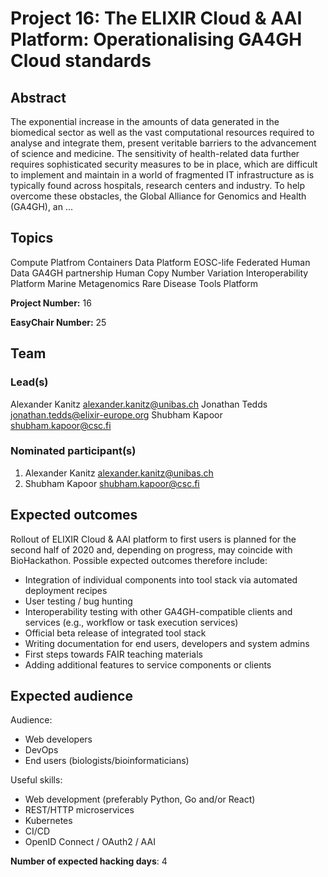 # Project 16: The ELIXIR Cloud & AAI Platform: Operationalising GA4GH Cloud standards

## Abstract

The exponential increase in the amounts of data generated in the biomedical sector as well as the vast computational resources required to analyse and integrate them, present veritable barriers to the advancement of science and medicine. The sensitivity of health-related data further requires sophisticated security measures to be in place, which are difficult to implement and maintain in a world of fragmented IT infrastructure as is typically found across hospitals, research centers and industry. To help overcome these obstacles, the Global Alliance for Genomics and Health (GA4GH), an ...

## Topics

Compute Platfrom
 Containers
 Data Platform
 EOSC-life
 Federated Human Data
 GA4GH partnership
 Human Copy Number Variation
 Interoperability Platform
 Marine Metagenomics
 Rare Disease
 Tools Platform

**Project Number:** 16



**EasyChair Number:** 25

## Team

### Lead(s)

Alexander Kanitz <alexander.kanitz@unibas.ch> <corresponding author>
 Jonathan Tedds <jonathan.tedds@elixir-europe.org>
 Shubham Kapoor <shubham.kapoor@csc.fi>

### Nominated participant(s)

1. Alexander Kanitz <alexander.kanitz@unibas.ch>
 2. Shubham Kapoor <shubham.kapoor@csc.fi>

## Expected outcomes

Rollout of ELIXIR Cloud & AAI platform to first users is planned for the second half of 2020 and, depending on progress, may coincide with BioHackathon. Possible expected outcomes therefore include:
 - Integration of individual components into tool stack via automated deployment recipes
 - User testing / bug hunting
 - Interoperability testing with other GA4GH-compatible clients and services (e.g., workflow or task execution services)
 - Official beta release of integrated tool stack
 - Writing documentation for end users, developers and system admins
 - First steps towards FAIR teaching materials
 - Adding additional features to service components or clients

## Expected audience

Audience:
 - Web developers
 - DevOps
 - End users (biologists/bioinformaticians)
 
 Useful skills:
 - Web development (preferably Python, Go and/or React)
 - REST/HTTP microservices
 - Kubernetes
 - CI/CD
 - OpenID Connect / OAuth2 / AAI

**Number of expected hacking days**: 4

